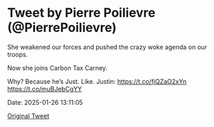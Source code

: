 # Tweet by Pierre Poilievre (@PierrePoilievre)

She weakened our forces and pushed the crazy woke agenda on our troops. 

Now she joins Carbon Tax Carney. 

Why? Because he’s Just. Like. Justin: https://t.co/fjQZaO2xYn https://t.co/muBJebCgYY

Date: 2025-01-26 13:11:05

[Original Tweet](https://x.com/PierrePoilievre/status/1883502923352854902)

